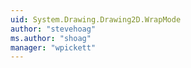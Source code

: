 ```yaml
---
uid: System.Drawing.Drawing2D.WrapMode
author: "stevehoag"
ms.author: "shoag"
manager: "wpickett"
---
```

